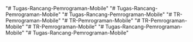 "# Tugas-Rancang-Pemrograman-Mobile" 
"# Tugas-Rancang-Pemrograman-Mobile" 
"# Tugas-Rancang-Pemrograman-Mobile" 
"# TR-Pemrograman-Mobile" 
"# TR-Pemrograman-Mobile" 
"# TR-Pemrograman-Mobile" 
"# TR-Pemrograman-Mobile" 
"# Tugas-Rancang-Pemrograman-Mobile" 
"# Tugas-Rancang-Pemrograman-Mobile" 
